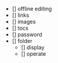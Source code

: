 
- [] offline editing
- [] links
- [] images
- [] tocs
- [] password
- [] folder
  - [] display
  - [] operate

